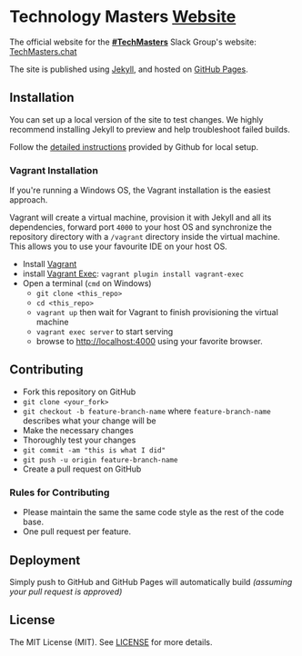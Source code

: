 # Technology Masters [Website][website]

The official website for the [**#TechMasters**][website] Slack Group's website: [TechMasters.chat][website]

The site is published using [Jekyll](https://jekyllrb.com), and hosted on [GitHub Pages](https://help.github.com/articles/about-github-pages-and-jekyll/).

## Installation

You can set up a local version of the site to test changes. We highly recommend installing Jekyll to preview and help troubleshoot failed builds.

Follow the [detailed instructions](https://help.github.com/articles/setting-up-your-github-pages-site-locally-with-jekyll/) provided by Github for local setup.

### Vagrant Installation

If you're running a Windows OS, the Vagrant installation is the easiest approach.

Vagrant will create a virtual machine, provision it with Jekyll and all its dependencies, 
forward port `4000` to your host OS and synchronize the repository directory with a `/vagrant` 
directory inside the virtual machine. This allows you to use your favourite IDE on your host OS.

- Install [Vagrant](https://www.vagrantup.com/)
- install [Vagrant Exec](https://github.com/p0deje/vagrant-exec): `vagrant plugin install vagrant-exec`
- Open a terminal (`cmd` on Windows)
  - `git clone <this_repo>`
  - `cd <this_repo>`
  - `vagrant up` then wait for Vagrant to finish provisioning the virtual machine
  - `vagrant exec server` to start serving
  - browse to [http://localhost:4000](http://localhost:4000) using your favorite browser.

## Contributing

- Fork this repository on GitHub
- `git clone <your_fork>`
- `git checkout -b feature-branch-name` where `feature-branch-name` describes what your change will be
- Make the necessary changes
- Thoroughly test your changes
- `git commit -am "this is what I did"`
- `git push -u origin feature-branch-name`
- Create a pull request on GitHub

### Rules for Contributing

- Please maintain the same the same code style as the rest of the code base.
- One pull request per feature.

## Deployment

Simply push to GitHub and GitHub Pages will automatically build *(assuming your pull request is approved)*

## License

The MIT License (MIT). See [LICENSE](./LICENSE) for more details.

[website]: https://techmasters.chat
